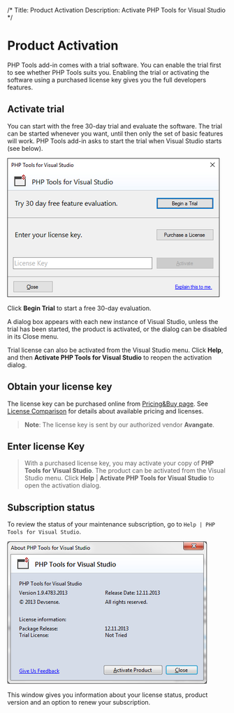 /*
Title: Product Activation
Description: Activate PHP Tools for Visual Studio
*/

# Product Activation

PHP Tools add-in comes with a trial software. You can enable the trial first to see whether PHP Tools suits you. Enabling the trial or activating the software using a purchased license key gives you the full developers features.

## Activate trial

You can start with the free 30-day trial and evaluate the software. The trial can be started whenever you want, until then only the set of basic features will work. PHP Tools add-in asks to start the trial when Visual Studio starts (see below). 

![Begin trial](imgs/license-ask-trial.png)

Click **Begin Trial** to start a free 30-day evaluation.

A dialog box appears with each new instance of Visual Studio, unless the trial has been started, the product is activated, or the dialog can be disabled in its Close menu. 

Trial license can also be activated from the Visual Studio menu. Click **Help**, and then **Activate PHP Tools for Visual Studio** to reopen the activation dialog.

## Obtain your license key

The license key can be purchased online from [Pricing&Buy page](http://www.devsense.com/products/php-tools/pricing). See [License Comparison](http://www.devsense.com/products/php-tools/pricing#license-comparison) for details about available pricing and licenses.

> **Note**: The license key is sent by our authorized vendor **Avangate**. 

## Enter license Key

> With a purchased license key, you may activate your copy of **PHP Tools for Visual Studio**. The product can be activated from the Visual Studio menu. Click **Help** | **Activate PHP Tools for Visual Studio** to open the activation dialog. 

## Subscription status

To review the status of your maintenance subscription, go to `Help | PHP Tools for Visual Studio`.

![License status](imgs/license-about-window.png)

This window gives you information about your license status, product version and an option to renew your subscription.